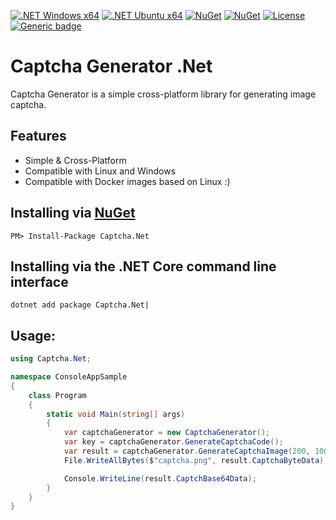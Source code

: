 [![.NET Windows x64](https://github.com/bezzad/CaptchaGenerator/actions/workflows/dotnet-windows.yml/badge.svg)](https://github.com/bezzad/CaptchaGenerator/actions/workflows/dotnet-windows.yml)
[![.NET Ubuntu x64](https://github.com/bezzad/CaptchaGenerator/actions/workflows/dotnet-ubuntu.yml/badge.svg)](https://github.com/bezzad/CaptchaGenerator/actions/workflows/dotnet-ubuntu.yml)
[![NuGet](https://img.shields.io/nuget/dt/Captcha.Net.svg)](https://www.nuget.org/packages/Captcha.Net)
[![NuGet](https://img.shields.io/nuget/vpre/Captcha.Net.svg)](https://www.nuget.org/packages/Captcha.Net)
[![License](https://img.shields.io/github/license/bezzad/CaptchaGenerator.svg)](https://github.com/bezzad/CaptchaGenerator/blob/master/LICENSE)
[![Generic badge](https://img.shields.io/badge/support-.Net_6-blue.svg)](https://github.com/bezzad/CaptchaGenerator)

# Captcha Generator .Net
Captcha Generator is a simple cross-platform library for generating image captcha.

## Features

- Simple & Cross-Platform
- Compatible with Linux and Windows
- Compatible with Docker images based on Linux :)      

## Installing via [NuGet](https://www.nuget.org/packages/Downloader)

    PM> Install-Package Captcha.Net

## Installing via the .NET Core command line interface

    dotnet add package Captcha.Net|

## Usage:
```csharp
using Captcha.Net;

namespace ConsoleAppSample
{
	class Program
	{
		static void Main(string[] args)
		{
			var captchaGenerator = new CaptchaGenerator();
			var key = captchaGenerator.GenerateCaptchaCode();
			var result = captchaGenerator.GenerateCaptchaImage(200, 100, key);
			File.WriteAllBytes($"captcha.png", result.CaptchaByteData);

			Console.WriteLine(result.CaptchBase64Data);
		}
	}
}

```